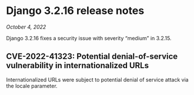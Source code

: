 # Django 3.2.16 release notes

*October 4, 2022*

Django 3.2.16 fixes a security issue with severity “medium” in 3.2.15.

## CVE-2022-41323: Potential denial-of-service vulnerability in internationalized URLs

Internationalized URLs were subject to potential denial of service attack via
the locale parameter.
